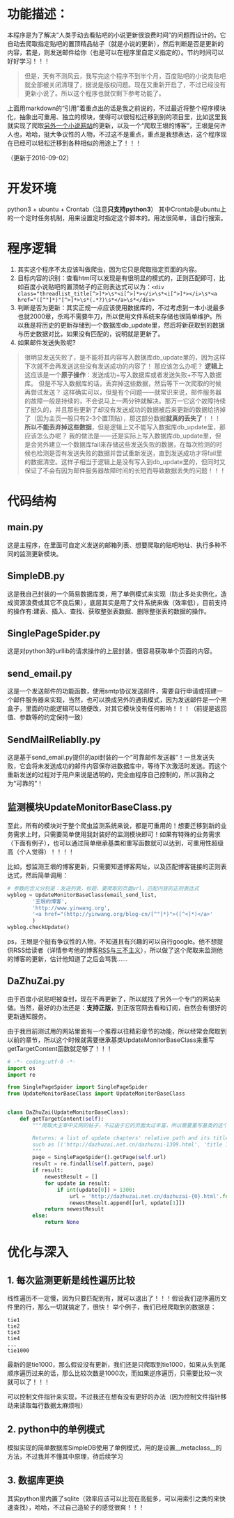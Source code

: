 # 功能描述：
本程序是为了解决“人类手动去看贴吧的小说更新很浪费时间”的问题而设计的。它自动去爬取指定贴吧的置顶精品帖子（就是小说的更新），然后判断是否是更新的内容，若是，则发送邮件给你（也是可以在程序里自定义指定的）。节约时间可以好好学习！！！

> 但是，天有不测风云，我写完这个程序不到半个月，百度贴吧的小说类贴吧就全部被关闭清理了，据说是版权问题。现在又重新开启了，不过已经没有更新小说了。所以这个程序也就仅剩下参考功能了。

上面用markdown的“引用”着重点出的话是我之前说的，不过最近将整个程序模块化，抽象出可重用、独立的模块，使得可以很轻松迁移到别的项目里，比如这里我就实现了爬取[另外一个小说网站](http://dazhuzai.net.cn/)的更新，以及一个“爬取王垠的博客”，王垠是何许人也，哈哈，挺大争议性的人物，不过这不是重点，重点是我想表达，这个程序现在已经可以轻松迁移到各种相似的用途上了！！！

（更新于2016-09-02）



# 开发环境
python3 + ubuntu + Crontab（注意**只支持python3**）
其中Crontab是ubuntu上的一个定时任务机制，用来设置定时指定这个脚本的。用法很简单，请自行搜索。


# 程序逻辑
1. 其实这个程序不太应该叫做爬虫，因为它只是爬取指定页面的内容。
2. 目标内容的识别：查看html可以发现是有很明显的模式的，正则匹配即可，比如百度小说贴吧的置顶帖子的正则表达式可以为：```<div class="threadlist_title[^>]*>\s*<i[^>]*></i>\s*<i[^>]*></i>\s*<a href="([^"]*)"[^>]*>\s*(.*?)\s*</a>\s*</div>```
3. 判断是否为更新：其实正规一点应该使用数据库的，不过考虑到一本小说最多也就2000章，杀鸡不需要牛刀，所以使用文件系统来存储也很简单维护。所以我是将历史的更新存储到一个数据库db_update里，然后将新获取到的数据与历史数据对比，如果没有匹配的，说明就是更新了。
4. 如果邮件发送失败呢?

> 很明显发送失败了，是不能将其内容写入数据库db_update里的，因为这样下次就不会再发送这些没有发送成功的内容了！
那应该怎么办呢？
> **逻辑上**这应该是一个**原子操作**：发送成功+写入数据库或者发送失败+不写入数据库。
> 但是不写入数据库的话，丢弃掉这些数据，然后等下一次爬取的时候再尝试发送？
> 这样确实可以，但是有个问题——就常识来说，邮件服务器的故障一般是持续的，不会说马上一两分钟就解决。那万一它这个故障持续了挺久的，并且那些更新了却没有发送成功的数据被后来更新的数据给挤掉了（因为主页一般只有2-3个置顶贴），那这部分数据**就真的丢失了**！！！
> **所以不能丢弃掉这些数据**，但是逻辑上又不能写入数据库db_update里，那应该怎么办呢？
> 我的做法是——还是实际上写入数据库db_update里，但是会另外建立一个数据库fail来存储这些发送失败的数据，在每次检测的时候也检测是否有发送失败的数据并尝试重新发送，直到发送成功才将fail里的数据清空。这样子相当于逻辑上是没有写入到db_update里的，但同时又保证了不会有因为邮件服务器故障时间的长短而导致数据丢失的问题！！！


# 代码结构
## main.py
这是主程序，在里面可自定义发送的邮箱列表、想要爬取的贴吧地址、执行多种不同的监测更新模块。

## SimpleDB.py
这是我自己封装的一个简易数据库类，用了单例模式来实现（防止多处实例化，造成资源浪费或其它不良后果），底层其实是用了文件系统来做（效率低），目前支持的操作有:建表、插入、查找、获取整张表数据、删除整张表的数据的操作。

## SinglePageSpider.py
这是对python3的urllib的请求操作的上层封装，很容易获取单个页面的内容。

## send_email.py
这是一个发送邮件的功能函数，使用smtp协议发送邮件，需要自行申请或搭建一个邮件服务器来实现，当然，也可以换成另外的通讯模式，因为发送邮件是一个黑盒子，里面的功能逻辑可以随便改，对其它模块没有任何影响！！！（前提是返回值、参数等的约定保持一致）

## SendMailReliablly.py
这是基于send_email.py提供的api封装的一个“可靠邮件发送器”！一旦发送失败，它会将未发送成功的邮件内容保存进数据库中，等待下次激活时发送。而这个重新发送的过程对于用户来说是透明的，完全由程序自己控制的，所以我称之为“可靠的”！

## 监测模块UpdateMonitorBaseClass.py
至此，所有的模块对于整个爬虫监测系统来说，都是可重用的！想要迁移到新的业务需求上时，只需要简单使用我封装好的监测模块即可！如果有特殊的业务需求（下面有例子），也可以通过简单继承基类和重写函数就可以达到，可重用性超级高（个人觉得）！！！！

比如，想监测王垠的博客更新，只需要知道博客网址，以及匹配博客链接的正则表达式，然后简单调用：
```python
# 参数的含义分别是：发送列表，标题，要爬取的页面url，匹配内容的正则表达式
wyblog = UpdateMonitorBaseClass(email_send_list,
		'王垠的博客',
		'http://www.yinwang.org',
		'<a href="(http://yinwang.org/blog-cn/[^"]*)">([^<]*)</a>'
		)
wyblog.checkUpdate()
```

ps，王垠是个挺有争议性的人物，不知道且有兴趣的可以自行google。他不想提供RSS给读者（详情参考他的博客[RSS与三不主义](http://www.yinwang.org/blog-cn/2014/09/17/rss)），所以做了这个爬取来监测他的博客的更新，估计他知道了之后会骂我……

## DaZhuZai.py
由于百度小说贴吧被查封，现在不再更新了，所以就找了另外一个专门的网站来做。当然，最好的办法还是：**支持正版**，到正版官网去看和订阅，自然会有很好的更新通知服务。

由于我目前测试用的网站里面有一个推荐以往精彩章节的功能，所以经常会爬取到以前的章节，所以这个时候就需要继承基类UpdateMonitorBaseClass来重写getTargetContent函数就足够了！！！
```python
# -*- coding:utf-8 -*-
import os
import re

from SinglePageSpider import SinglePageSpider
from UpdateMonitorBaseClass import UpdateMonitorBaseClass


class DaZhuZai(UpdateMonitorBaseClass):
	def getTargetContent(self):
		"""爬取大主宰中文网的帖子，不过由于它的页面太过丰富，所以需要重写基类的这个获取目标内容的函数

		Returns: a list of update chapters' relative path and its title
		such as [('http://dazhuzai.net.cn/dazhuzai-1309.html', 'title 1'), ]
		"""
		page = SinglePageSpider().getPage(self.url)
		result = re.findall(self.pattern, page)
		if result:
			newestResult = []
			for update in result:
				if int(update[0]) > 1300:
					url = 'http://dazhuzai.net.cn/dazhuzai-{0}.html'.format(update[0])
					newestResult.append([url, update[1]])
			return newestResult
		else:
			return None

```


# 优化与深入
## 1. 每次监测更新是线性遍历比较
线性遍历不一定慢，因为只要匹配到有，就可以退出了！！！假设我们逆序遍历文件里的行，那么一切就搞定了，很快！
举个例子，我们已经爬取到的数据是：
```
tie1
tie2
tie3
tie4
...
tie1000
```
最新的是tie1000，那么假设没有更新，我们还是只爬取到tie1000，如果从头到尾顺序遍历过来的话，那么比较次数是1000次，而如果逆序遍历，只需要比较一次就可以了！！！

可以控制文件指针来实现，不过我还在想有没有更好的办法（因为控制文件指针移动来读取每行数据太麻烦啦）


## 2. python中的单例模式
模拟实现的简单数据库SimpleDB使用了单例模式，用的是设置__metaclass__的方法，不过我并不懂其中原理，待后续学习


## 3. 数据库更换
其实python里内置了sqlite（效率应该可以比现在高挺多，可以用索引之类的来快速查找），哈哈，不过自己造轮子的感觉很爽！！！
